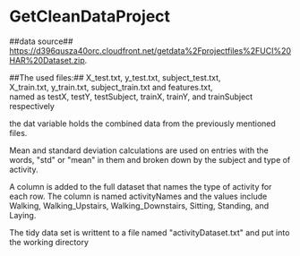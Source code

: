 GetCleanDataProject
===================

##data source##
https://d396qusza40orc.cloudfront.net/getdata%2Fprojectfiles%2FUCI%20HAR%20Dataset.zip.

##The used files:##
X_test.txt, y_test.txt, subject_test.txt, <br>
X_train.txt, y_train.txt, subject_train.txt and features.txt, <br>
named as testX, testY, testSubject, trainX, trainY, and trainSubject respectively 


the dat variable holds the combined data from the previously mentioned files.

Mean and standard deviation calculations are used on entries with the words, "std" or "mean" in them and broken down by the subject and type of activity.

A column is added to the full dataset that names the type of activity for each row. The column is named activityNames and the values include Walking, Walking_Upstairs, Walking_Downstairs, Sitting, Standing, and Laying.

The tidy data set is writtent to a file named "activityDataset.txt" and put into the working directory
